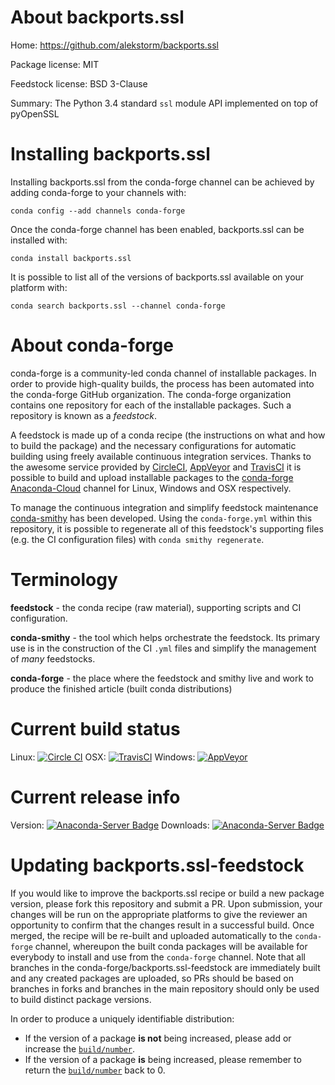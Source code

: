 About backports.ssl
===================

Home: https://github.com/alekstorm/backports.ssl

Package license: MIT

Feedstock license: BSD 3-Clause

Summary: The Python 3.4 standard `ssl` module API implemented on top of pyOpenSSL



Installing backports.ssl
========================

Installing backports.ssl from the conda-forge channel can be achieved by adding conda-forge to your channels with:

```
conda config --add channels conda-forge
```

Once the conda-forge channel has been enabled, backports.ssl can be installed with:

```
conda install backports.ssl
```

It is possible to list all of the versions of backports.ssl available on your platform with:

```
conda search backports.ssl --channel conda-forge
```


About conda-forge
=================

conda-forge is a community-led conda channel of installable packages.
In order to provide high-quality builds, the process has been automated into the
conda-forge GitHub organization. The conda-forge organization contains one repository
for each of the installable packages. Such a repository is known as a *feedstock*.

A feedstock is made up of a conda recipe (the instructions on what and how to build
the package) and the necessary configurations for automatic building using freely
available continuous integration services. Thanks to the awesome service provided by
[CircleCI](https://circleci.com/), [AppVeyor](http://www.appveyor.com/)
and [TravisCI](https://travis-ci.org/) it is possible to build and upload installable
packages to the [conda-forge](https://anaconda.org/conda-forge)
[Anaconda-Cloud](http://docs.anaconda.org/) channel for Linux, Windows and OSX respectively.

To manage the continuous integration and simplify feedstock maintenance
[conda-smithy](http://github.com/conda-forge/conda-smithy) has been developed.
Using the ``conda-forge.yml`` within this repository, it is possible to regenerate all of
this feedstock's supporting files (e.g. the CI configuration files) with ``conda smithy regenerate``.


Terminology
===========

**feedstock** - the conda recipe (raw material), supporting scripts and CI configuration.

**conda-smithy** - the tool which helps orchestrate the feedstock.
                   Its primary use is in the construction of the CI ``.yml`` files
                   and simplify the management of *many* feedstocks.

**conda-forge** - the place where the feedstock and smithy live and work to
                  produce the finished article (built conda distributions)

Current build status
====================

Linux: [![Circle CI](https://circleci.com/gh/conda-forge/backports.ssl-feedstock.svg?style=shield)](https://circleci.com/gh/conda-forge/backports.ssl-feedstock)
OSX: [![TravisCI](https://travis-ci.org/conda-forge/backports.ssl-feedstock.svg?branch=master)](https://travis-ci.org/conda-forge/backports.ssl-feedstock)
Windows: [![AppVeyor](https://ci.appveyor.com/api/projects/status/github/conda-forge/backports.ssl-feedstock?svg=True)](https://ci.appveyor.com/project/conda-forge/backports-ssl-feedstock/branch/master)

Current release info
====================
Version: [![Anaconda-Server Badge](https://anaconda.org/conda-forge/backports.ssl/badges/version.svg)](https://anaconda.org/conda-forge/backports.ssl)
Downloads: [![Anaconda-Server Badge](https://anaconda.org/conda-forge/backports.ssl/badges/downloads.svg)](https://anaconda.org/conda-forge/backports.ssl)


Updating backports.ssl-feedstock
================================

If you would like to improve the backports.ssl recipe or build a new
package version, please fork this repository and submit a PR. Upon submission,
your changes will be run on the appropriate platforms to give the reviewer an
opportunity to confirm that the changes result in a successful build. Once
merged, the recipe will be re-built and uploaded automatically to the
`conda-forge` channel, whereupon the built conda packages will be available for
everybody to install and use from the `conda-forge` channel.
Note that all branches in the conda-forge/backports.ssl-feedstock are
immediately built and any created packages are uploaded, so PRs should be based
on branches in forks and branches in the main repository should only be used to
build distinct package versions.

In order to produce a uniquely identifiable distribution:
 * If the version of a package **is not** being increased, please add or increase
   the [``build/number``](http://conda.pydata.org/docs/building/meta-yaml.html#build-number-and-string).
 * If the version of a package **is** being increased, please remember to return
   the [``build/number``](http://conda.pydata.org/docs/building/meta-yaml.html#build-number-and-string)
   back to 0.

